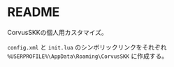 # README

CorvusSKKの個人用カスタマイズ。

`config.xml` と `init.lua` のシンボリックリンクをそれぞれ `%USERPROFILE%\AppData\Roaming\CorvusSKK` に作成する。
